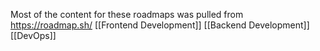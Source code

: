 Most of the content for these roadmaps was pulled from https://roadmap.sh/
[[Frontend Development]]
[[Backend Development]]
[[DevOps]]